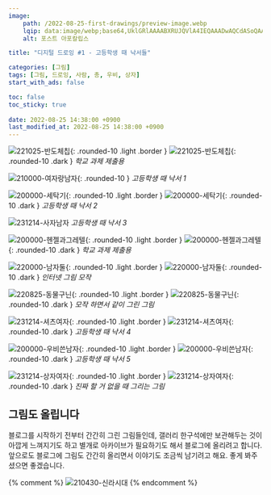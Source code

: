 ```yaml
---
image:
    path: /2022-08-25-first-drawings/preview-image.webp
    lqip: data:image/webp;base64,UklGRlAAAABXRUJQVlA4IEQAAADwAQCdASoQAAgAAgA0JaQAD4WwKYuRsAAA/v58LC1cLESP9ztg6FTwgeVVOIMR19dwzrRkt/f6yWyrN/pF2btgTAAAAA==
    alt: 포스트 아포칼립스

title: "디지털 드로잉 #1 - 고등학생 때 낙서들"

categories: [그림]
tags: [그림, 드로잉, 사람, 총, 우비, 상자]
start_with_ads: false

toc: false
toc_sticky: true
 
date: 2022-08-25 14:38:00 +0900
last_modified_at: 2022-08-25 14:38:00 +0900
---
```


![221025-반도체칩](/drawing/221025-반도체칩.webp){: .rounded-10 .light .border }
![221025-반도체칩](/drawing/221025-반도체칩.webp){: .rounded-10 .dark }
_학교 과제 제출용_

![210000-여자랑남자](/drawing/210000-여자랑남자.webp){: .rounded-10 }
_고등학생 때 낙서 1_

![200000-세탁기](/drawing/200000-세탁기.webp){: .rounded-10 .light .border }
![200000-세탁기](/drawing/200000-세탁기.webp){: .rounded-10 .dark }
_고등학생 때 낙서 2_

![231214-사자남자](/drawing/231214-사자남자.webp)
_고등학생 때 낙서 3_

![200000-헨젤과그레텔](/drawing/200000-헨젤과그레텔.webp){: .rounded-10 .light .border }
![200000-헨젤과그레텔](/drawing/200000-헨젤과그레텔.webp){: .rounded-10 .dark }
_학교 과제 제출용_

![220000-남자둘](/drawing/220000-남자둘.webp){: .rounded-10 .light .border }
![220000-남자둘](/drawing/220000-남자둘.webp){: .rounded-10 .dark }
_인터넷 그림 모작_

![220825-동물구닌](/drawing/220825-동물구닌.webp){: .rounded-10 .light .border }
![220825-동물구닌](/drawing/220825-동물구닌.webp){: .rounded-10 .dark }
_모작 하면서 같이 그린 그림_

![231214-셔츠여자](/drawing/231214-셔츠여자.webp){: .rounded-10 .light .border }
![231214-셔츠여자](/drawing/231214-셔츠여자.webp){: .rounded-10 .dark }
_고등학생 때 낙서 4_

![200000-우비쓴남자](/drawing/200000-우비쓴남자.webp){: .rounded-10 .light .border }
![200000-우비쓴남자](/drawing/200000-우비쓴남자.webp){: .rounded-10 .dark }
_고등학생 때 낙서 5_

![231214-상자여자](/drawing/231214-상자여자.webp){: .rounded-10 .light .border }
![231214-상자여자](/drawing/231214-상자여자.webp){: .rounded-10 .dark }
_진짜 할 거 없을 때 그리는 그림_

## **그림도 올립니다**

블로그를 시작하기 전부터 간간히 그린 그림들인데, 갤러리 한구석에만 보관해두는 것이 아깝게 느껴지기도 하고 별개로 아카이브가 필요하기도 해서 블로그에 올리려고 합니다. 앞으로도 블로그에 그림도 간간히 올리면서 이야기도 조금씩 남기려고 해요. 좋게 봐주셨으면 좋겠습니다.

{% comment %}
![210430-신라시대](/drawing/210430-신라시대.webp)
{% endcomment %}